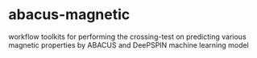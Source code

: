 # abacus-magnetic
workflow toolkits for performing the crossing-test on predicting various magnetic properties by ABACUS and DeePSPIN machine learning model
